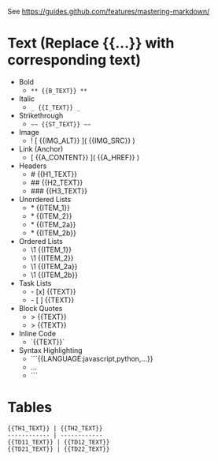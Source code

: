 See https://guides.github.com/features/mastering-markdown/

# Text (Replace {{...}} with corresponding text)

* Bold
  * `** {{B_TEXT}} **`
* Italic
  * `_ {{I_TEXT}} _`
* Strikethrough
  * `~~ {{ST_TEXT}} ~~`
* Image
  * \! \[ {{IMG_ALT}} \]\( {{IMG_SRC}} \)
* Link (Anchor)
  * \[ {{A_CONTENT}} \]\( {{A_HREF}} \)
* Headers
  * \# {{H1_TEXT}}
  * \#\# {{H2_TEXT}}
  * \#\#\# {{H3_TEXT}}
* Unordered Lists
  * \* {{ITEM_1}}
  * \* {{ITEM_2}}
  *   \* {{ITEM_2a}}
  *   \* {{ITEM_2b}}
* Ordered Lists
  * \1 {{ITEM_1}}
  * \1 {{ITEM_2}}
  *   \1 {{ITEM_2a}}
  *   \1 {{ITEM_2b}}
* Task Lists
  * \- \[x\] {{TEXT}}
  * \- \[ \] {{TEXT}}
* Block Quotes
  * \> {{TEXT}}
  * \> {{TEXT}}
* Inline Code
  * \`{{TEXT}}\`
* Syntax Highlighting
  * \`\`\`{{LANGUAGE:javascript,python,...}}
  * ...
  * \`\`\`

# Tables

```
{{TH1_TEXT}} | {{TH2_TEXT}}
------------ | ------------
{{TD11_TEXT}} | {{TD12_TEXT}}
{{TD21_TEXT}} | {{TD22_TEXT}}
```

